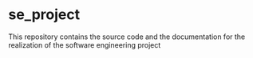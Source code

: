 # se_project
This repository contains the source code and the documentation for the realization of the software engineering project
